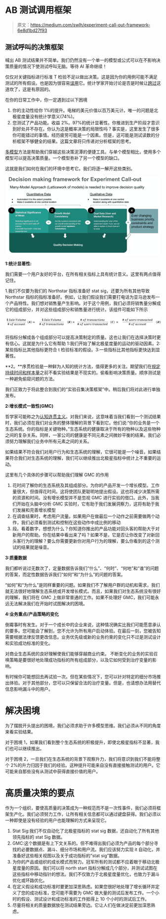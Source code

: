 # AB 测试调用框架

> 原文：<https://medium.com/swlh/experiment-call-out-framework-6e8d1bd27f93>

## 测试呼叫的决策框架

喊出 AB 测试结果并不简单。我们仍然没有一个单一的模型或公式可以在不影响决策质量的情况下使测试呼叫无脑。等待 AI 革命继续！

仅仅对关键指标进行标准 T 检验不足以做出决策。这是因为你的用例可能不满足测试的所有假设。也是因为很容易[误用](https://www.nature.com/news/statisticians-issue-warning-over-misuse-of-p-values-1.19503)它。统计学家开始讨论是否是时候让[跨过](https://aeon.co/essays/it-s-time-for-science-to-abandon-the-term-statistically-significant)这道坎了，这是有原因的。

在你的日常工作中，你一定遇到过以下困境

1.  你的主动性给你 1%的提升。电梯的美元价值以百万美元计。唯一的问题是北极星度量没有统计学意义(74%)。
2.  您测试了产品功能。收益 2%。97%的统计显著性。你推进到生产阶段才意识到好处并不存在。你认为这是概率决策的局限性吗？事实是，这里发生了很多你可能错过的事情。经历疲劳可能是一个因素。但是，这可能是测试读数的分析框架不够健全的结果。这篇文章将只传递对分析框架的思考。

[多模型](https://hbr.org/2018/11/why-many-model-thinkers-make-better-decisions)方法是帮助我们穿越这些决策泥潭的便捷工具。与单个模型相比，使用多个模型可以提高决策质量。一个模型弥补了另一个模型的缺口。

这就是我们如何在我们的环境中思考它。我们将逐一解开这些类别。

![](img/b13c9feb377bdd7013dcefcfc09626be.png)

**1:统计显著性:**

我们需要一个用户友好的平台，在所有相关指标上具有统计意义。这里有两点值得记住。

1.我们不仅要为我们的 Northstar 指标准备好 stat sig，还要为所有其他导致 Northstar 指标的指标准备好。例如，让我们假设我们需要打电话为亚马逊发布一个产品特性。我们想对销售量产生影响。对于这个用例，我们必须将销售量分解成它的组成部分，并对这些组成部分和销售量进行统计。该组件可能如下所示

![](img/63d01a7f07562d55852c031c10338cde.png)

将指标分解成各个组成部分可以提高决策制定的质量。这也让我们在选择决策时更有信心。这就是为什么它有帮助 1:我们开始了解北极星度量的运动的驱动因素。2:某些指标比其他指标更符合 t 检验标准的假设。3:一些指标比其他指标更快达到显著性。

**2。**序贯检验是一种鲜为人知的统计方法，值得更多的关注。期望我们在[规定持续时间和样本量](https://www.evanmiller.org/how-not-to-run-an-ab-test.html)之前不看实验结果是不现实的。偷看影响决策质量。顺序测试是一种避免偷窥问题的方法。

我们正致力于将此整合到我们的“实验召集决策框架”中。稍后我们将对此进行单独发布。

**2:增长模式一致性(GMC)**

哲学家可能称之为[认知连贯主义](https://en.wikipedia.org/wiki/Coherentism)。对我们来说，这意味着当我们看到一个测试结果时，我们必须在我们对业务的整体理解的背景下看到它。他们说:“你的业务是一个生态系统。你的指标是关键物种。”生态系统的健康取决于所有的物种以及这些物种之间的复杂关系。同样，一家公司的健康是不同元素之间微妙平衡的结果。我们必须努力理解我们业务中所有元素之间的关系。

如果结果不符合我们对用户行为和生态系统的理解，它很可能是一个噪音。如果结果符合我们对生态系统的理解，我们可以继续推出北极星指标中统计上不重要的运动。

这里有几个具体的步骤可以帮助我们理解 GMC 的作用

1.  花时间了解你的生态系统及其组成部分。为你的产品开发一个增长模型。工作量很大，但值得花时间。这将使团队更聪明地提出假设。这也将减少决策所需的资源和时间。没有增长模型并不是忽视 GMC 进行实验的借口。此外，当我们开始在头脑中分析 GMC 实验时，它有助于我们发展洞察力，这将有助于我们发展和完善增长模型
2.  在调查结果时，考虑用户流量。如果用户在做最后一个动作之前需要做两个动作，我们必须看到测试和控制在这些动作中成比例的移动
3.  段。看着数字，想想为什么？你知道你推出的产品功能对回头客的帮助大于对新用户的帮助。你在结果中看出来了吗？如果不是，它是否让你改变了对新回头客行为的理解？要么你需要更新你对用户行为的理解，要么你看到的这个测试的结果就是噪音。

**3:质量数据**

我们都听说过无数次了，定量数据告诉我们“什么”、“何时”、“何地”和“谁”的问题的答案，而定性数据告诉我们“如何”和“为什么”的问题的答案。

“如何”和“为什么”是同样重要的问题。如果我们不了解用户群的动机和需求，我们就无法很好地理解生态系统或开发增长模式。而且，如果我们对生态系统没有很好的理解，我们将在 GMC 上做非常普通的工作。如果不处理好 GMC，我们可能永远无法解决我们在开始时试图解决的困境。

**4:业务重点/产品策略的变化**

倒霉事时有发生。对于一个成长中的企业来说，这种情况确实比我们可能愿意承认的要多。您可能会了解到，您不允许为所有用户启动体验。在最后一刻，您被告知需要根据法律反馈更改信息。业务优先级或新的业务约束的变化只不过是测试设计和实验成功标准的变化。

对商业生态系统的良好理解使我们能够穿越商业约束。
不断变化的业务的实验召唤策略是要很好地处理成功指标的所有组成部分，以及它如何受到治疗变量的影响。

有时候你可能想回去再试验一次。但在某些情况下，您可以针对特定的细分市场推出体验。对于其他部分，您可以只保留合法的治疗变量。但是，也请想办法用替代信息影响漏斗中的用户。

# **解决困境**

为了摆脱开头提出的困境，我们必须求助于许多模型思维。我们必须从不同的角度来看实验结果。

对于困境 1，如果我们看到整个生态系统的积极提升，即使北极星指标不显著，我们也可以继续推出。

对于困境 2，一旦我们在生态系统的背景下观察升力，我们将意识到我们不能将整个 2%的升力归因于我们的经验。这种提升可能来自没有直接接触测试的用户。它可能来自那些没有从测试中获得直接价值的用户。

# **高质量决策的要点**

作为一个组织，要使高质量的决策成为一种规范而不是一次性事件，我们必须将框架生产化。我们必须努力工作，让所有相关信息都可以通过键盘获得。我们必须以一种即使是没有经验的用户也能理解的方式来呈现它。

1.  Stat Sig:我们不仅自动化了北极星指标的 stat sig 数据，还自动化了所有其他领先指标的 stat Sig 数据。
2.  GMC:这个数据是有上下文关系的。但不难得出我们必须为产品的每个部分寻找的必要数据点、漏斗、细分市场和用户流。我们应该努力实现 it 自动化，并准备好这些相关视图以及关于成功指标的“stat sig”数据。
3.  为你的产品或组织的成长模式而努力。冠军所有的测试都不应着眼于移动北极星度量的原因。我们可以将 north start 指标分解成几个部分，并测试试图在这些指标中移动指针的想法。我们不仅致力于北极星度量优化，也致力于漏斗优化或环路优化。
4.  在定义假设和成功标准时要更加深思熟虑。如果您很好地处理了增长循环并定义了您的成功标准，您可能不需要为 GMC 做大量的测试后发布工作。一个小时的假设、测试设计和成功标准的工作抵得上 10 个小时的测试后工作。
5.  尽量将相关的质量数据放在测试结果旁边。它让人们在做决定前更加深思熟虑。